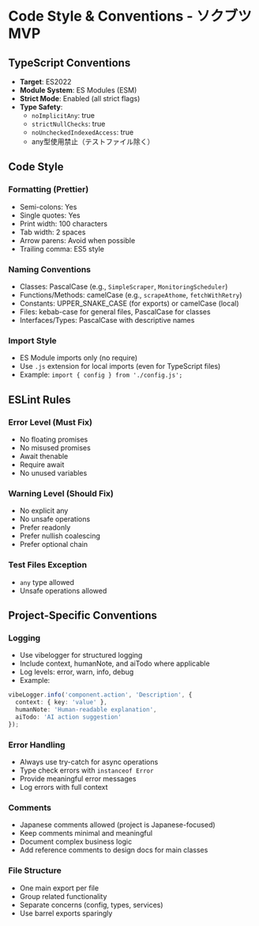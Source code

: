 # Code Style & Conventions - ソクブツMVP

## TypeScript Conventions
- **Target**: ES2022
- **Module System**: ES Modules (ESM)
- **Strict Mode**: Enabled (all strict flags)
- **Type Safety**:
  - `noImplicitAny`: true
  - `strictNullChecks`: true
  - `noUncheckedIndexedAccess`: true
  - any型使用禁止（テストファイル除く）

## Code Style

### Formatting (Prettier)
- Semi-colons: Yes
- Single quotes: Yes
- Print width: 100 characters
- Tab width: 2 spaces
- Arrow parens: Avoid when possible
- Trailing comma: ES5 style

### Naming Conventions
- Classes: PascalCase (e.g., `SimpleScraper`, `MonitoringScheduler`)
- Functions/Methods: camelCase (e.g., `scrapeAthome`, `fetchWithRetry`)
- Constants: UPPER_SNAKE_CASE (for exports) or camelCase (local)
- Files: kebab-case for general files, PascalCase for classes
- Interfaces/Types: PascalCase with descriptive names

### Import Style
- ES Module imports only (no require)
- Use `.js` extension for local imports (even for TypeScript files)
- Example: `import { config } from './config.js';`

## ESLint Rules

### Error Level (Must Fix)
- No floating promises
- No misused promises
- Await thenable
- Require await
- No unused variables

### Warning Level (Should Fix)
- No explicit any
- No unsafe operations
- Prefer readonly
- Prefer nullish coalescing
- Prefer optional chain

### Test Files Exception
- `any` type allowed
- Unsafe operations allowed

## Project-Specific Conventions

### Logging
- Use vibelogger for structured logging
- Include context, humanNote, and aiTodo where applicable
- Log levels: error, warn, info, debug
- Example:
```typescript
vibeLogger.info('component.action', 'Description', {
  context: { key: 'value' },
  humanNote: 'Human-readable explanation',
  aiTodo: 'AI action suggestion'
});
```

### Error Handling
- Always use try-catch for async operations
- Type check errors with `instanceof Error`
- Provide meaningful error messages
- Log errors with full context

### Comments
- Japanese comments allowed (project is Japanese-focused)
- Keep comments minimal and meaningful
- Document complex business logic
- Add reference comments to design docs for main classes

### File Structure
- One main export per file
- Group related functionality
- Separate concerns (config, types, services)
- Use barrel exports sparingly